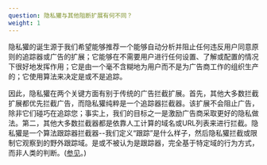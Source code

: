 ```yaml
---
question: 隐私獾与其他阻断扩展有何不同？
weight: 1
---
```


隐私獾的诞生源于我们希望能够推荐一个能够自动分析并阻止任何违反用户同意原则的追踪器或广告的扩展；它能够在不需要用户进行任何设置、了解或配置的情况下很好地发挥作用；它是由一个毫不含糊地为用户而不是为广告商工作的组织生产的；它使用算法来决定是或不是追踪。

因此，隐私獾在两个关键方面有别于传统的广告拦截扩展。首先，其他大多数拦截扩展都优先拦截广告，而隐私獾纯粹是一个追踪器拦截器。该扩展不会阻止广告，除非它们碰巧在追踪您；事实上，我们的目标之一是激励广告商采取更好的隐私做法。第二，其他大多数拦截器都是依靠人工计算的域名或URL列表来进行拦截。隐私獾是一个算法跟踪器拦截器--我们定义“跟踪”是什么样子，然后隐私獾拦截或限制它观察到的野外跟踪域。是或不被认为是跟踪器，完全基于特定域的行为方式，而非人类的判断。([参见](#Is-Privacy-Badger-compatible-with-other-extensions%2c-including-other-adblockers)。)
